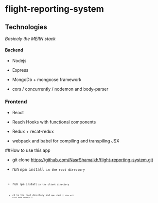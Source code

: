 # flight-reporting-system
## Technologies
*Basicaly the MERN stack*
#### Backend ###
- Nodejs

- Express

- MongoDb + mongoose framework

- cors / concurrently / nodemon and body-parser

### Frontend ###

- React

- Reach Hooks with functional components

- Redux + recat-redux

- webpack and babel for compiling and transpiling JSX


##How to use this app

- git clone https://github.com/NasrShamalkh/flight-reporting-system.git

- run <code>npm install<code> in the root directory

- run <code>npm install<code> in the client directory

- cd to the root directory and <code>npm start<code> ** this will start both servers **
